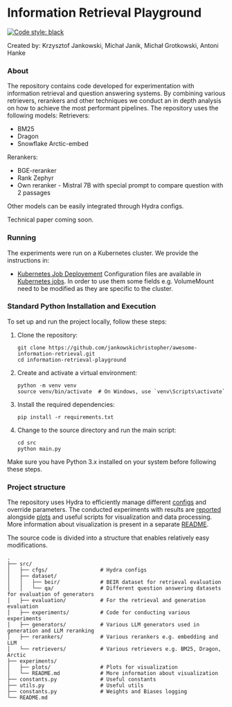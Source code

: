 # Information Retrieval Playground

<p align="left">
<a href="https://github.com/psf/black"><img alt="Code style: black" src="https://img.shields.io/badge/code%20style-black-000000.svg"></a>
</p>

Created by: Krzysztof Jankowski, Michał Janik, Michał Grotkowski, Antoni Hanke
### About
The repository contains code developed for experimentation with information retrieval and question answering systems.
By combining various retrievers, rerankers and other techniques we conduct an in depth analysis on how to achieve the most performant pipelines.
The repository uses the following models:
Retrievers:
- BM25
- Dragon
- Snowflake Arctic-embed

Rerankers:
- BGE-reranker
- Rank Zephyr
- Own reranker - Mistral 7B with special prompt to compare question with 2 passages

Other models can be easily integrated through Hydra configs.


Technical paper coming soon.


### Running
The experiments were run on a Kubernetes cluster. We provide the instructions in:
- [Kubernetes Job Deployement](/docs/jobs.md)
Configuration files are available in [Kubernetes jobs](/jobs/).
In order to use them some fields e.g. VolumeMount need to be modified as they are specific to the cluster.

### Standard Python Installation and Execution

To set up and run the project locally, follow these steps:

1. Clone the repository:
   ```
   git clone https://github.com/jankowskichristopher/awesome-information-retrieval.git
   cd information-retrieval-playground
   ```

2. Create and activate a virtual environment:
   ```
   python -m venv venv
   source venv/bin/activate  # On Windows, use `venv\Scripts\activate`
   ```

3. Install the required dependencies:
   ```
   pip install -r requirements.txt
   ```

4. Change to the source directory and run the main script:
   ```
   cd src
   python main.py
   ```

Make sure you have Python 3.x installed on your system before following these steps.

### Project structure
The repository uses Hydra to efficiently manage different [configs](/src/cfgs/) and override parameters.
The conducted experiments with results are [reported](/experiments/) alongside [plots](/experiments/plots) and useful scripts for visualization and data processing. More information about visualization is present in a separate [README](/experiments/README.md).

The source code is divided into a structure that enables relatively easy modifications.

```
.
├── src/
│   ├── cfgs/                 # Hydra configs
│   ├── dataset/
│   │   ├── beir/             # BEIR dataset for retrieval evaluation
│   │   └── qa/               # Different question answering datasets for evaluation of generators
│   ├── evaluation/           # For the retrieval and generation evaluation
│   ├── experiments/          # Code for conducting various experiments
│   ├── generators/           # Various LLM generators used in generation and LLM reranking
│   ├── rerankers/            # Various rerankers e.g. embedding and LLM
│   └── retrievers/           # Various retrievers e.g. BM25, Dragon, Arctic
├── experiments/
│   ├── plots/                # Plots for visualization
│   └── README.md             # More information about visualization
├── constants.py              # Useful constants
├── utils.py                  # Useful utils
├── constants.py              # Weights and Biases logging
└── README.md

```
